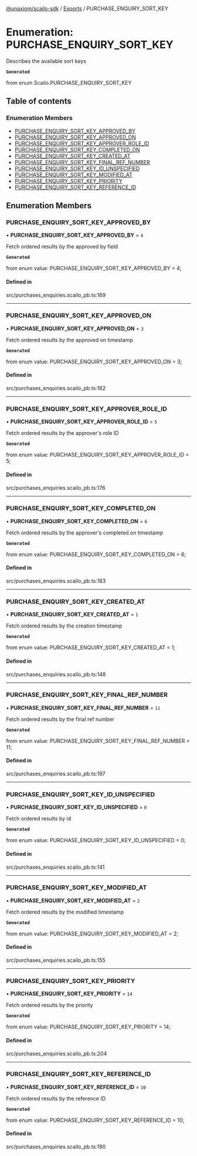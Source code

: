 [@unaxiom/scailo-sdk](../README.md) / [Exports](../modules.md) / PURCHASE\_ENQUIRY\_SORT\_KEY

# Enumeration: PURCHASE\_ENQUIRY\_SORT\_KEY

Describes the available sort keys

**`Generated`**

from enum Scailo.PURCHASE_ENQUIRY_SORT_KEY

## Table of contents

### Enumeration Members

- [PURCHASE\_ENQUIRY\_SORT\_KEY\_APPROVED\_BY](PURCHASE_ENQUIRY_SORT_KEY.md#purchase_enquiry_sort_key_approved_by)
- [PURCHASE\_ENQUIRY\_SORT\_KEY\_APPROVED\_ON](PURCHASE_ENQUIRY_SORT_KEY.md#purchase_enquiry_sort_key_approved_on)
- [PURCHASE\_ENQUIRY\_SORT\_KEY\_APPROVER\_ROLE\_ID](PURCHASE_ENQUIRY_SORT_KEY.md#purchase_enquiry_sort_key_approver_role_id)
- [PURCHASE\_ENQUIRY\_SORT\_KEY\_COMPLETED\_ON](PURCHASE_ENQUIRY_SORT_KEY.md#purchase_enquiry_sort_key_completed_on)
- [PURCHASE\_ENQUIRY\_SORT\_KEY\_CREATED\_AT](PURCHASE_ENQUIRY_SORT_KEY.md#purchase_enquiry_sort_key_created_at)
- [PURCHASE\_ENQUIRY\_SORT\_KEY\_FINAL\_REF\_NUMBER](PURCHASE_ENQUIRY_SORT_KEY.md#purchase_enquiry_sort_key_final_ref_number)
- [PURCHASE\_ENQUIRY\_SORT\_KEY\_ID\_UNSPECIFIED](PURCHASE_ENQUIRY_SORT_KEY.md#purchase_enquiry_sort_key_id_unspecified)
- [PURCHASE\_ENQUIRY\_SORT\_KEY\_MODIFIED\_AT](PURCHASE_ENQUIRY_SORT_KEY.md#purchase_enquiry_sort_key_modified_at)
- [PURCHASE\_ENQUIRY\_SORT\_KEY\_PRIORITY](PURCHASE_ENQUIRY_SORT_KEY.md#purchase_enquiry_sort_key_priority)
- [PURCHASE\_ENQUIRY\_SORT\_KEY\_REFERENCE\_ID](PURCHASE_ENQUIRY_SORT_KEY.md#purchase_enquiry_sort_key_reference_id)

## Enumeration Members

### PURCHASE\_ENQUIRY\_SORT\_KEY\_APPROVED\_BY

• **PURCHASE\_ENQUIRY\_SORT\_KEY\_APPROVED\_BY** = ``4``

Fetch ordered results by the approved by field

**`Generated`**

from enum value: PURCHASE_ENQUIRY_SORT_KEY_APPROVED_BY = 4;

#### Defined in

src/purchases_enquiries.scailo_pb.ts:169

___

### PURCHASE\_ENQUIRY\_SORT\_KEY\_APPROVED\_ON

• **PURCHASE\_ENQUIRY\_SORT\_KEY\_APPROVED\_ON** = ``3``

Fetch ordered results by the approved on timestamp

**`Generated`**

from enum value: PURCHASE_ENQUIRY_SORT_KEY_APPROVED_ON = 3;

#### Defined in

src/purchases_enquiries.scailo_pb.ts:162

___

### PURCHASE\_ENQUIRY\_SORT\_KEY\_APPROVER\_ROLE\_ID

• **PURCHASE\_ENQUIRY\_SORT\_KEY\_APPROVER\_ROLE\_ID** = ``5``

Fetch ordered results by the approver's role ID

**`Generated`**

from enum value: PURCHASE_ENQUIRY_SORT_KEY_APPROVER_ROLE_ID = 5;

#### Defined in

src/purchases_enquiries.scailo_pb.ts:176

___

### PURCHASE\_ENQUIRY\_SORT\_KEY\_COMPLETED\_ON

• **PURCHASE\_ENQUIRY\_SORT\_KEY\_COMPLETED\_ON** = ``6``

Fetch ordered results by the approver's completed on timestamp

**`Generated`**

from enum value: PURCHASE_ENQUIRY_SORT_KEY_COMPLETED_ON = 6;

#### Defined in

src/purchases_enquiries.scailo_pb.ts:183

___

### PURCHASE\_ENQUIRY\_SORT\_KEY\_CREATED\_AT

• **PURCHASE\_ENQUIRY\_SORT\_KEY\_CREATED\_AT** = ``1``

Fetch ordered results by the creation timestamp

**`Generated`**

from enum value: PURCHASE_ENQUIRY_SORT_KEY_CREATED_AT = 1;

#### Defined in

src/purchases_enquiries.scailo_pb.ts:148

___

### PURCHASE\_ENQUIRY\_SORT\_KEY\_FINAL\_REF\_NUMBER

• **PURCHASE\_ENQUIRY\_SORT\_KEY\_FINAL\_REF\_NUMBER** = ``11``

Fetch ordered results by the final ref number

**`Generated`**

from enum value: PURCHASE_ENQUIRY_SORT_KEY_FINAL_REF_NUMBER = 11;

#### Defined in

src/purchases_enquiries.scailo_pb.ts:197

___

### PURCHASE\_ENQUIRY\_SORT\_KEY\_ID\_UNSPECIFIED

• **PURCHASE\_ENQUIRY\_SORT\_KEY\_ID\_UNSPECIFIED** = ``0``

Fetch ordered results by id

**`Generated`**

from enum value: PURCHASE_ENQUIRY_SORT_KEY_ID_UNSPECIFIED = 0;

#### Defined in

src/purchases_enquiries.scailo_pb.ts:141

___

### PURCHASE\_ENQUIRY\_SORT\_KEY\_MODIFIED\_AT

• **PURCHASE\_ENQUIRY\_SORT\_KEY\_MODIFIED\_AT** = ``2``

Fetch ordered results by the modified timestamp

**`Generated`**

from enum value: PURCHASE_ENQUIRY_SORT_KEY_MODIFIED_AT = 2;

#### Defined in

src/purchases_enquiries.scailo_pb.ts:155

___

### PURCHASE\_ENQUIRY\_SORT\_KEY\_PRIORITY

• **PURCHASE\_ENQUIRY\_SORT\_KEY\_PRIORITY** = ``14``

Fetch ordered results by the priority

**`Generated`**

from enum value: PURCHASE_ENQUIRY_SORT_KEY_PRIORITY = 14;

#### Defined in

src/purchases_enquiries.scailo_pb.ts:204

___

### PURCHASE\_ENQUIRY\_SORT\_KEY\_REFERENCE\_ID

• **PURCHASE\_ENQUIRY\_SORT\_KEY\_REFERENCE\_ID** = ``10``

Fetch ordered results by the reference ID

**`Generated`**

from enum value: PURCHASE_ENQUIRY_SORT_KEY_REFERENCE_ID = 10;

#### Defined in

src/purchases_enquiries.scailo_pb.ts:190
